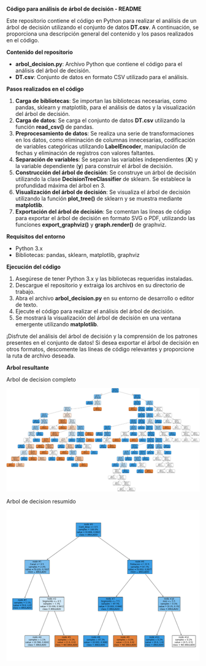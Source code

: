 ﻿**Código para análisis de árbol de decisión - README**

Este repositorio contiene el código en Python para realizar el análisis de un árbol de decisión utilizando el conjunto de datos **DT.csv**. A continuación, se proporciona una descripción general del contenido y los pasos realizados en el código.

**Contenido del repositorio**

- **arbol\_decision.py**: Archivo Python que contiene el código para el análisis del árbol de decisión.
- **DT.csv**: Conjunto de datos en formato CSV utilizado para el análisis.

**Pasos realizados en el código**

1. **Carga de bibliotecas**: Se importan las bibliotecas necesarias, como pandas, sklearn y matplotlib, para el análisis de datos y la visualización del árbol de decisión.
1. **Carga de datos**: Se carga el conjunto de datos **DT.csv** utilizando la función **read\_csv()** de pandas.
1. **Preprocesamiento de datos**: Se realiza una serie de transformaciones en los datos, como eliminación de columnas innecesarias, codificación de variables categóricas utilizando **LabelEncoder**, manipulación de fechas y eliminación de registros con valores faltantes.
1. **Separación de variables**: Se separan las variables independientes (**X**) y la variable dependiente (**y**) para construir el árbol de decisión.
1. **Construcción del árbol de decisión**: Se construye un árbol de decisión utilizando la clase **DecisionTreeClassifier** de sklearn. Se establece la profundidad máxima del árbol en 3.
1. **Visualización del árbol de decisión**: Se visualiza el árbol de decisión utilizando la función **plot\_tree()** de sklearn y se muestra mediante **matplotlib**.
1. **Exportación del árbol de decisión**: Se comentan las líneas de código para exportar el árbol de decisión en formato SVG o PDF, utilizando las funciones **export\_graphviz()** y **graph.render()** de graphviz.

**Requisitos del entorno**

- Python 3.x
- Bibliotecas: pandas, sklearn, matplotlib, graphviz

**Ejecución del código**

1. Asegúrese de tener Python 3.x y las bibliotecas requeridas instaladas.
1. Descargue el repositorio y extraiga los archivos en su directorio de trabajo.
1. Abra el archivo **arbol\_decision.py** en su entorno de desarrollo o editor de texto.
1. Ejecute el código para realizar el análisis del árbol de decisión.
1. Se mostrará la visualización del árbol de decisión en una ventana emergente utilizando **matplotlib**.

¡Disfrute del análisis del árbol de decisión y la comprensión de los patrones presentes en el conjunto de datos! Si desea exportar el árbol de decisión en otros formatos, descomente las líneas de código relevantes y proporcione la ruta de archivo deseada.

**Arbol resultante**

Arbol de decision completo

![Clasificación original](images/arbol_de_decision_total.png)

Arbol de decision resumido

![Clasificación original](images/arbol_de_decision_resumido.png)